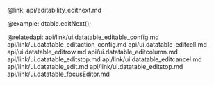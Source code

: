 @link: api/editability_editnext.md

@example:
dtable.editNext();

@relatedapi:
	api/link/ui.datatable_editable_config.md
    api/link/ui.datatable_editaction_config.md
    api/ui.datatable_editcell.md
    api/ui.datatable_editrow.md
    api/ui.datatable_editcolumn.md
    api/link/ui.datatable_editstop.md
    api/link/ui.datatable_editcancel.md
   	api/link/ui.datatable_edit.md
    api/link/ui.datatable_editstop.md
    api/link/ui.datatable_focusEditor.md
